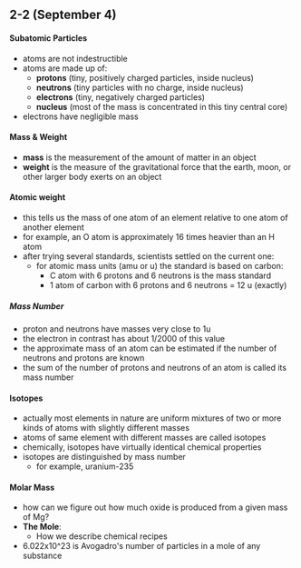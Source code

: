 ## 2-2 (September 4)

#### Subatomic Particles
- atoms are not indestructible
- atoms are made up of:
  - **protons** (tiny, positively charged particles, inside nucleus)
  - **neutrons** (tiny particles with no charge, inside nucleus)
  - **electrons** (tiny, negatively charged particles)
  - **nucleus** (most of the mass is concentrated in this tiny central core)
- electrons have negligible mass


#### Mass & Weight
- **mass** is the measurement of the amount of matter in an object
- **weight** is the measure of the gravitational force that the earth, moon, or other larger body exerts on an object


#### Atomic weight
- this tells us the mass of one atom of an element relative to one atom of another element
- for example, an O atom is approximately 16 times heavier than an H atom
- after trying several standards, scientists settled on the current one:
  - for atomic mass units (amu or u) the standard is based on carbon:
    - C atom with 6 protons and 6 neutrons is the mass standard
    - 1 atom of carbon with 6 protons and 6 neutrons = 12 u (exactly)

##### Mass Number
- proton and neutrons have masses very close to 1u
- the electron in contrast has about 1/2000 of this value
- the approximate mass of an atom can be estimated if the number of neutrons and protons are known
- the sum of the number of protons and neutrons of an atom is called its mass number

#### Isotopes
- actually most elements in nature are uniform mixtures of two or more kinds of atoms with slightly different masses
- atoms of same element with different masses are called isotopes
- chemically, isotopes have virtually identical chemical properties
- isotopes are distinguished by mass number
  - for example, uranium-235

#### Molar Mass
- how can we figure out how much oxide is produced from a given mass of Mg?
- **The Mole**:
  - How we describe chemical recipes
- 6.022x10^23 is Avogadro's number of particles in a mole of any substance
